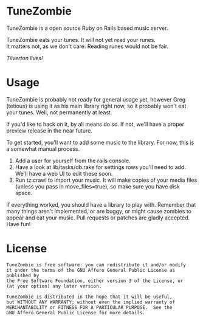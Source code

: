 TuneZombie
==========

TuneZombie is a open source Ruby on Rails based music server.

TuneZombie eats your tunes. It will not yet read your runes.  
It matters not, as we don't care. Reading runes would not be fair.

*Tilverton lives!*

Usage
=====

TuneZombie is probably not ready for general usage yet, however Greg (tetious) is using it as his main library right now, so 
it probably won't eat your tunes. Well, not permanently at least. 

If you'd like to hack on it, by all means do so. If not, we'll have a proper preview release in the near future. 

To get started, you'll want to add some music to the library. For now, this is a somewhat manual process.

1. Add a user for yourself from the rails console. 
2. Have a look at lib/tasks/db.rake for settings rows you'll need to add. We'll have a web UI to edit these soon.
3. Run tz:crawl to import your music. It will make copies of your media files (unless you pass in move_files=true), so make sure you have disk space.

If everything worked, you should have a library to play with. Remember that many things aren't implemented, or are buggy, or might cause zombies to 
appear and eat your music. Pull requests or patches are gladly accepted. Have fun! 

License
=======
    TuneZombie is free software: you can redistribute it and/or modify
    it under the terms of the GNU Affero General Public License as published by
    the Free Software Foundation, either version 3 of the License, or
    (at your option) any later version.

    TuneZombie is distributed in the hope that it will be useful,
    but WITHOUT ANY WARRANTY; without even the implied warranty of
    MERCHANTABILITY or FITNESS FOR A PARTICULAR PURPOSE.  See the
    GNU Affero General Public License for more details.
